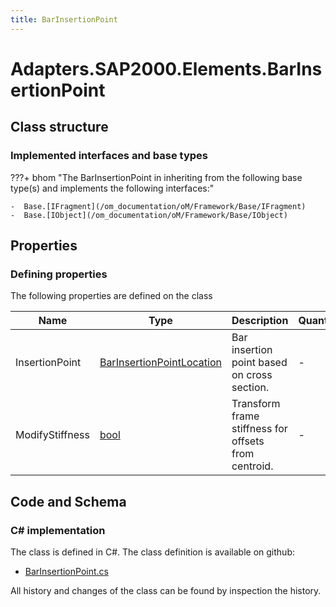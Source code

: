 ```yaml
---
title: BarInsertionPoint
---
```


# Adapters.SAP2000.Elements.BarInsertionPoint



## Class structure

### Implemented interfaces and base types

???+ bhom "The BarInsertionPoint in inheriting from the following base type(s) and implements the following interfaces:"

    -  Base.[IFragment](/om_documentation/oM/Framework/Base/IFragment)
    -  Base.[IObject](/om_documentation/oM/Framework/Base/IObject)


## Properties



### Defining properties

The following properties are defined on the class

| Name             | Type             | Description      | Quantity         |
|------------------|------------------|------------------|------------------|
| InsertionPoint | [BarInsertionPointLocation](/om_documentation/oM/Adapter/Adapters/SAP2000/BarInsertionPointLocation) | Bar insertion point based on cross section. | - |
| ModifyStiffness | [bool](https://learn.microsoft.com/en-us/dotnet/api/System.Boolean?view=netstandard-2.0) | Transform frame stiffness for offsets from centroid. | - |


## Code and Schema

### C# implementation

The class is defined in C#. The class definition is available on github:

- [BarInsertionPoint.cs](https://github.com/BHoM/SAP2000_Toolkit/blob/develop/SAP2000_oM/Fragments/BarInsertionPoint.cs)

All history and changes of the class can be found by inspection the history.
